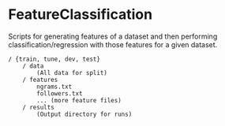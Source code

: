 # FeatureClassification
Scripts for generating features of a dataset and then performing classification/regression with those features for a given dataset.

```
/ {train, tune, dev, test}
	/ data
		(All data for split)
	/ features
		ngrams.txt
		followers.txt
		... (more feature files)
	/ results
		(Output directory for runs)
```